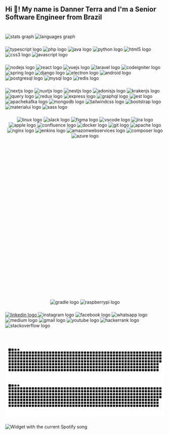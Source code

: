 
<h2 align="left">Hi 👋! My name is Danner Terra and I'm a Senior Software Engineer from Brazil</h2>

###

<br clear="both">

<div align="left">
  <img src="https://github-readme-stats.vercel.app/api?hide_title=false&hide_rank=false&show_icons=true&include_all_commits=false&count_private=true&disable_animations=false&theme=dracula&locale=en&hide_border=true&username=dannerterra" height="150" alt="stats graph"  />
  <img src="https://github-readme-stats.vercel.app/api/top-langs?locale=en&hide_title=false&layout=compact&card_width=320&langs_count=6&theme=dracula&hide_border=true&custom_title=Languages we love 💙&username=dannerterra" height="150" alt="languages graph"  />
</div>

###

<div align="left">
  <img src="https://cdn.jsdelivr.net/gh/devicons/devicon/icons/typescript/typescript-original.svg" height="45" width="70" alt="typescript logo"  />
  <img src="https://cdn.jsdelivr.net/gh/devicons/devicon/icons/php/php-original.svg" height="45" width="70" alt="php logo"  />
  <img src="https://cdn.jsdelivr.net/gh/devicons/devicon/icons/java/java-original-wordmark.svg" height="45" width="70" alt="java logo"  />
  <img src="https://cdn.jsdelivr.net/gh/devicons/devicon/icons/python/python-original.svg" height="45" width="70" alt="python logo"  />
  <img src="https://cdn.jsdelivr.net/gh/devicons/devicon/icons/html5/html5-original.svg" height="45" width="70" alt="html5 logo"  />
  <img src="https://cdn.jsdelivr.net/gh/devicons/devicon/icons/css3/css3-original.svg" height="45" width="70" alt="css3 logo"  />
  <img src="https://cdn.jsdelivr.net/gh/devicons/devicon/icons/javascript/javascript-original.svg" height="45" width="70" alt="javascript logo"  />
</div>

###

<div align="left">
  <img src="https://cdn.jsdelivr.net/gh/devicons/devicon/icons/nodejs/nodejs-original.svg" height="27" width="39" alt="nodejs logo"  />
  <img src="https://cdn.jsdelivr.net/gh/devicons/devicon/icons/react/react-original.svg" height="27" width="39" alt="react logo"  />
  <img src="https://cdn.jsdelivr.net/gh/devicons/devicon/icons/vuejs/vuejs-original.svg" height="27" width="39" alt="vuejs logo"  />
  <img src="https://cdn.jsdelivr.net/gh/devicons/devicon/icons/laravel/laravel-original.svg" height="27" width="39" alt="laravel logo"  />
  <img src="https://cdn.jsdelivr.net/gh/devicons/devicon/icons/codeigniter/codeigniter-plain.svg" height="27" width="39" alt="codeigniter logo"  />
  <img src="https://cdn.jsdelivr.net/gh/devicons/devicon/icons/spring/spring-original.svg" height="27" width="39" alt="spring logo"  />
  <img src="https://cdn.jsdelivr.net/gh/devicons/devicon/icons/django/django-plain.svg" height="27" width="39" alt="django logo"  />
  <img src="https://cdn.jsdelivr.net/gh/devicons/devicon/icons/electron/electron-original.svg" height="27" width="39" alt="electron logo"  />
  <img src="https://cdn.jsdelivr.net/gh/devicons/devicon/icons/android/android-original.svg" height="27" width="39" alt="android logo"  />
  <img src="https://cdn.jsdelivr.net/gh/devicons/devicon/icons/postgresql/postgresql-original.svg" height="27" width="39" alt="postgresql logo"  />
  <img src="https://cdn.jsdelivr.net/gh/devicons/devicon/icons/mysql/mysql-original-wordmark.svg" height="27" width="39" alt="mysql logo"  />
  <img src="https://cdn.jsdelivr.net/gh/devicons/devicon/icons/redis/redis-original.svg" height="27" width="39" alt="redis logo"  />
</div>

###

<div align="left">
  <img src="https://cdn.jsdelivr.net/gh/devicons/devicon/icons/nextjs/nextjs-original.svg" height="22" width="29" alt="nextjs logo"  />
  <img src="https://cdn.jsdelivr.net/gh/devicons/devicon/icons/nuxtjs/nuxtjs-original.svg" height="22" width="29" alt="nuxtjs logo"  />
  <img src="https://cdn.jsdelivr.net/gh/devicons/devicon/icons/nestjs/nestjs-original.svg" height="22" width="29" alt="nestjs logo"  />
  <img src="https://cdn.jsdelivr.net/gh/devicons/devicon/icons/adonisjs/adonisjs-original.svg" height="22" width="29" alt="adonisjs logo"  />
  <img src="https://cdn.jsdelivr.net/gh/devicons/devicon/icons/krakenjs/krakenjs-original.svg" height="22" width="29" alt="krakenjs logo"  />
  <img src="https://cdn.jsdelivr.net/gh/devicons/devicon/icons/jquery/jquery-plain-wordmark.svg" height="22" width="29" alt="jquery logo"  />
  <img src="https://cdn.jsdelivr.net/gh/devicons/devicon/icons/redux/redux-original.svg" height="22" width="29" alt="redux logo"  />
  <img src="https://cdn.jsdelivr.net/gh/devicons/devicon/icons/express/express-original.svg" height="22" width="29" alt="express logo"  />
  <img src="https://cdn.jsdelivr.net/gh/devicons/devicon/icons/graphql/graphql-plain.svg" height="22" width="29" alt="graphql logo"  />
  <img src="https://cdn.jsdelivr.net/gh/devicons/devicon/icons/jest/jest-plain.svg" height="22" width="29" alt="jest logo"  />
  <img src="https://cdn.jsdelivr.net/gh/devicons/devicon/icons/apachekafka/apachekafka-original.svg" height="22" width="29" alt="apachekafka logo"  />
  <img src="https://cdn.jsdelivr.net/gh/devicons/devicon/icons/mongodb/mongodb-original.svg" height="22" width="29" alt="mongodb logo"  />
  <img src="https://cdn.jsdelivr.net/gh/devicons/devicon/icons/tailwindcss/tailwindcss-original.svg" height="22" width="29" alt="tailwindcss logo"  />
  <img src="https://cdn.jsdelivr.net/gh/devicons/devicon/icons/bootstrap/bootstrap-original.svg" height="22" width="29" alt="bootstrap logo"  />
  <img src="https://cdn.jsdelivr.net/gh/devicons/devicon/icons/materialui/materialui-original.svg" height="22" width="29" alt="materialui logo"  />
  <img src="https://cdn.jsdelivr.net/gh/devicons/devicon/icons/sass/sass-original.svg" height="22" width="29" alt="sass logo"  />
</div>

###

<div align="center">
  <img src="https://cdn.jsdelivr.net/gh/devicons/devicon/icons/linux/linux-original.svg" height="32" width="44" alt="linux logo"  />
  <img src="https://cdn.jsdelivr.net/gh/devicons/devicon/icons/slack/slack-original.svg" height="32" width="44" alt="slack logo"  />
  <img src="https://cdn.jsdelivr.net/gh/devicons/devicon/icons/figma/figma-original.svg" height="32" width="44" alt="figma logo"  />
  <img src="https://cdn.jsdelivr.net/gh/devicons/devicon/icons/vscode/vscode-original.svg" height="32" width="44" alt="vscode logo"  />
  <img src="https://cdn.jsdelivr.net/gh/devicons/devicon/icons/jira/jira-original.svg" height="32" width="44" alt="jira logo"  />
  <img src="https://cdn.jsdelivr.net/gh/devicons/devicon/icons/apple/apple-original.svg" height="32" width="44" alt="apple logo"  />
  <img src="https://cdn.jsdelivr.net/gh/devicons/devicon/icons/confluence/confluence-original.svg" height="32" width="44" alt="confluence logo"  />
  <img src="https://cdn.jsdelivr.net/gh/devicons/devicon/icons/docker/docker-plain-wordmark.svg" height="32" width="44" alt="docker logo"  />
  <img src="https://cdn.jsdelivr.net/gh/devicons/devicon/icons/git/git-original.svg" height="32" width="44" alt="git logo"  />
  <img src="https://cdn.jsdelivr.net/gh/devicons/devicon/icons/apache/apache-original.svg" height="32" width="44" alt="apache logo"  />
  <img src="https://cdn.jsdelivr.net/gh/devicons/devicon/icons/nginx/nginx-original.svg" height="32" width="44" alt="nginx logo"  />
  <img src="https://cdn.jsdelivr.net/gh/devicons/devicon/icons/jenkins/jenkins-original.svg" height="32" width="44" alt="jenkins logo"  />
  <img src="https://cdn.jsdelivr.net/gh/devicons/devicon/icons/amazonwebservices/amazonwebservices-original-wordmark.svg" height="32" width="44" alt="amazonwebservices logo"  />
  <img src="https://cdn.jsdelivr.net/gh/devicons/devicon/icons/composer/composer-original.svg" height="32" width="44" alt="composer logo"  />
  <img src="https://cdn.jsdelivr.net/gh/devicons/devicon/icons/azure/azure-original-wordmark.svg" height="32" width="44" alt="azure logo"  />
  <svg viewBox="0 0 32 32">
    <path d="M103.93 17.205a20.294 20.294 0 00-11.092 5.268 1.98 1.98 0 00-.62 1.39 2.025 2.025 0 00.578 1.405l2.525 2.613a1.936 1.936 0 002.53.182 11.5 11.5 0 016.964-2.321 11.618 11.618 0 018.245 19.847c-16.11 16.112-37.616-29.024-86.423-5.803a6.637 6.637 0 00-2.956 9.291l8.365 14.476a6.637 6.637 0 008.973 2.467l.203-.114-.16.114 3.71-2.082a85.035 85.035 0 0011.676-8.724 2.055 2.055 0 012.675 0 1.892 1.892 0 01.73 1.478 1.951 1.951 0 01-.641 1.479 87.562 87.562 0 01-12.31 9.135h-.12l-3.712 2.071a10.347 10.347 0 01-5.142 1.338 10.672 10.672 0 01-9.209-5.273l-7.912-13.674C5.613 62.5-3.607 83.18 1.345 109.416a1.951 1.951 0 001.895 1.567h9.015a1.922 1.922 0 001.905-1.686 13.2 13.2 0 0126.193 0 1.936 1.936 0 001.916 1.686h8.786a1.922 1.922 0 001.905-1.686 13.214 13.214 0 0126.209 0 1.922 1.922 0 001.905 1.686h8.672a1.922 1.922 0 001.926-1.89c.207-12.223 3.503-26.267 12.904-33.303 32.562-24.359 24.007-45.24 16.469-52.823a20.294 20.294 0 00-17.115-5.762zM84.692 52.866a3.902 3.902 0 013.138 6.965v-.02l-6.21-3.119a3.902 3.902 0 013.072-3.826z" fill="#000000"></path>
  </svg>
  <img src="https://cdn.jsdelivr.net/gh/devicons/devicon/icons/gradle/gradle-original.svg" height="32" width="44" alt="gradle logo"  />
  <img src="https://cdn.jsdelivr.net/gh/devicons/devicon/icons/raspberrypi/raspberrypi-original.svg" height="32" width="44" alt="raspberrypi logo"  />
</div>

###

<div align="left">
  <a href="https://linkedin.com/in/dannerterra" target="_blank">
    <img src="https://raw.githubusercontent.com/maurodesouza/profile-readme-generator/master/src/assets/icons/social/linkedin/default.svg" width="30" height="20" alt="linkedin logo"  />
  </a>
  <img src="https://raw.githubusercontent.com/maurodesouza/profile-readme-generator/master/src/assets/icons/social/instagram/default.svg" width="30" height="20" alt="instagram logo"  />
  <img src="https://raw.githubusercontent.com/maurodesouza/profile-readme-generator/master/src/assets/icons/social/facebook/default.svg" width="30" height="20" alt="facebook logo"  />
  <img src="https://raw.githubusercontent.com/maurodesouza/profile-readme-generator/master/src/assets/icons/social/whatsapp/default.svg" width="30" height="20" alt="whatsapp logo"  />
  <img src="https://raw.githubusercontent.com/maurodesouza/profile-readme-generator/master/src/assets/icons/social/medium/default.svg" width="30" height="20" alt="medium logo"  />
  <img src="https://raw.githubusercontent.com/maurodesouza/profile-readme-generator/master/src/assets/icons/social/gmail/default.svg" width="30" height="20" alt="gmail logo"  />
  <img src="https://raw.githubusercontent.com/maurodesouza/profile-readme-generator/master/src/assets/icons/social/youtube/default.svg" width="30" height="20" alt="youtube logo"  />
  <img src="https://raw.githubusercontent.com/maurodesouza/profile-readme-generator/master/src/assets/icons/social/hackerrank/default.svg" width="30" height="20" alt="hackerrank logo"  />
  <img src="https://raw.githubusercontent.com/maurodesouza/profile-readme-generator/master/src/assets/icons/social/stackoverflow/default.svg" width="30" height="20" alt="stackoverflow logo"  />
</div>

###

<br clear="both">

![GitHub Snake Light](https://raw.githubusercontent.com/dannerterra/dannerterra/output/github-snake.svg#gh-light-mode-only)
![GitHub Snake dark](https://raw.githubusercontent.com/dannerterra/dannerterra/output/github-snake-dark.svg#gh-dark-mode-only)

###

<div align="left">
  <img src="https://spotify-embeded.vercel.app/api/spotify?" alt="Widget with the current Spotify song"  />
</div>

###
